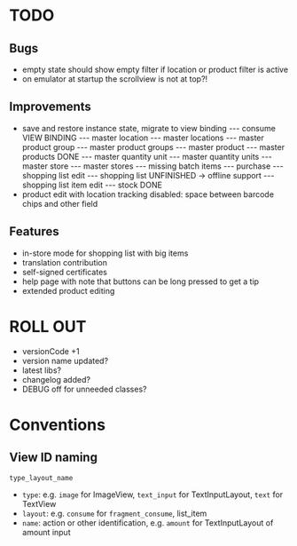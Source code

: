 # TODO

## Bugs

- empty state should show empty filter if location or product filter is active
- on emulator at startup the scrollview is not at top?!

## Improvements

- save and restore instance state, migrate to view binding
--- consume                     VIEW BINDING
--- master location
--- master locations
--- master product group
--- master product groups
--- master product
--- master products             DONE
--- master quantity unit
--- master quantity units
--- master store
--- master stores
--- missing batch items
--- purchase
--- shopping list edit
--- shopping list               UNFINISHED -> offline support
--- shopping list item edit
--- stock                       DONE
- product edit with location tracking disabled: space between barcode chips and other field

## Features

- in-store mode for shopping list with big items
- translation contribution
- self-signed certificates
- help page with note that buttons can be long pressed to get a tip
- extended product editing

# ROLL OUT

- versionCode +1
- version name updated?
- latest libs?
- changelog added?
- DEBUG off for unneeded classes?

# Conventions

## View ID naming

`type_layout_name`

- `type`: e.g. `image` for ImageView, `text_input` for TextInputLayout, `text` for TextView
- `layout`: e.g. `consume` for `fragment_consume`, list_item
- `name`: action or other identification, e.g. `amount` for TextInputLayout of amount input